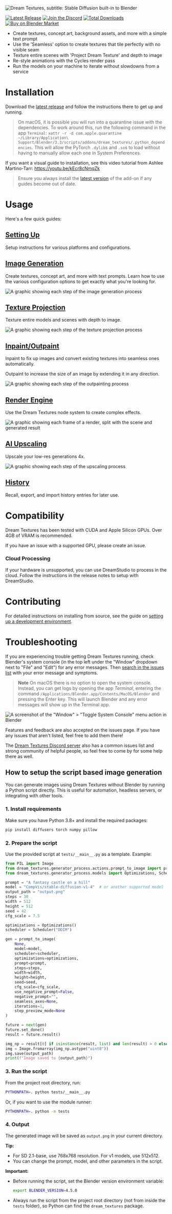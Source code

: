 ![Dream Textures, subtitle: Stable Diffusion built-in to Blender](docs/assets/banner.png)

[![Latest Release](https://flat.badgen.net/github/release/carson-katri/dream-textures)](https://github.com/carson-katri/dream-textures/releases/latest)
[![Join the Discord](https://flat.badgen.net/badge/icon/discord?icon=discord&label)](https://discord.gg/EmDJ8CaWZ7)
[![Total Downloads](https://img.shields.io/github/downloads/carson-katri/dream-textures/total?style=flat-square)](https://github.com/carson-katri/dream-textures/releases/latest)
[![Buy on Blender Market](https://flat.badgen.net/badge/buy/blender%20market/orange)](https://www.blendermarket.com/products/dream-textures)

* Create textures, concept art, background assets, and more with a simple text prompt
* Use the 'Seamless' option to create textures that tile perfectly with no visible seam
* Texture entire scenes with 'Project Dream Texture' and depth to image
* Re-style animations with the Cycles render pass
* Run the models on your machine to iterate without slowdowns from a service

# Installation
Download the [latest release](https://github.com/carson-katri/dream-textures/releases/latest) and follow the instructions there to get up and running.

> On macOS, it is possible you will run into a quarantine issue with the dependencies. To work around this, run the following command in the app `Terminal`: `xattr -r -d com.apple.quarantine ~/Library/Application\ Support/Blender/3.3/scripts/addons/dream_textures/.python_dependencies`. This will allow the PyTorch `.dylib`s and `.so`s to load without having to manually allow each one in System Preferences.

If you want a visual guide to installation, see this video tutorial from Ashlee Martino-Tarr: https://youtu.be/kEcr8cNmqZk
> Ensure you always install the [latest version](https://github.com/carson-katri/dream-textures/releases/latest) of the add-on if any guides become out of date.

# Usage

Here's a few quick guides:

## [Setting Up](https://github.com/carson-katri/dream-textures/wiki/Setup)
Setup instructions for various platforms and configurations.

## [Image Generation](https://github.com/carson-katri/dream-textures/wiki/Image-Generation)
Create textures, concept art, and more with text prompts. Learn how to use the various configuration options to get exactly what you're looking for.

![A graphic showing each step of the image generation process](docs/assets/image_generation.png)

## [Texture Projection](https://github.com/carson-katri/dream-textures/wiki/Texture-Projection)
Texture entire models and scenes with depth to image.

![A graphic showing each step of the texture projection process](docs/assets/texture_projection.png)

## [Inpaint/Outpaint](https://github.com/carson-katri/dream-textures/wiki/Inpaint-and-Outpaint)
Inpaint to fix up images and convert existing textures into seamless ones automatically.

Outpaint to increase the size of an image by extending it in any direction.

![A graphic showing each step of the outpainting process](docs/assets/inpaint_outpaint.png)

## [Render Engine](https://github.com/carson-katri/dream-textures/wiki/Render-Engine)
Use the Dream Textures node system to create complex effects.

![A graphic showing each frame of a render, split with the scene and generated result](docs/assets/render_pass.png)

## [AI Upscaling](https://github.com/carson-katri/dream-textures/wiki/AI-Upscaling)
Upscale your low-res generations 4x.

![A graphic showing each step of the upscaling process](docs/assets/upscale.png)

## [History](https://github.com/carson-katri/dream-textures/wiki/History)
Recall, export, and import history entries for later use.

# Compatibility
Dream Textures has been tested with CUDA and Apple Silicon GPUs. Over 4GB of VRAM is recommended.

If you have an issue with a supported GPU, please create an issue.

### Cloud Processing
If your hardware is unsupported, you can use DreamStudio to process in the cloud. Follow the instructions in the release notes to setup with DreamStudio.

# Contributing
For detailed instructions on installing from source, see the guide on [setting up a development environment](https://github.com/carson-katri/dream-textures/wiki/Setting-Up-a-Development-Environment).

# Troubleshooting

If you are experiencing trouble getting Dream Textures running, check Blender's system console (in the top left under the "Window" dropdown next to "File" and "Edit") for any error messages. Then [search in the issues list](https://github.com/carson-katri/dream-textures/issues?q=is%3Aissue) with your error message and symptoms.

> **Note** On macOS there is no option to open the system console. Instead, you can get logs by opening the app *Terminal*, entering the command `/Applications/Blender.app/Contents/MacOS/Blender` and pressing the Enter key. This will launch Blender and any error messages will show up in the Terminal app.

![A screenshot of the "Window" > "Toggle System Console" menu action in Blender](docs/assets/readme-toggle-console.png)

Features and feedback are also accepted on the issues page. If you have any issues that aren't listed, feel free to add them there!

The [Dream Textures Discord server](https://discord.gg/EmDJ8CaWZ7) also has a common issues list and strong community of helpful people, so feel free to come by for some help there as well.



## How to setup the script based image generation

You can generate images using Dream Textures without Blender by running a Python script directly. This is useful for automation, headless servers, or integrating with other tools.

### 1. Install requirements

Make sure you have Python 3.8+ and install the required packages:

```sh
pip install diffusers torch numpy pillow
```

### 2. Prepare the script

Use the provided script at `tests/__main__.py` as a template. Example:

```python
from PIL import Image
from dream_textures.generator_process.actions.prompt_to_image import prompt_to_image
from dream_textures.generator_process.models import Optimizations, Scheduler

prompt = "A fantasy castle on a hill"
model = "CompVis/stable-diffusion-v1-4"  # or another supported model
output_path = "output.png"
steps = 30
width = 512
height = 512
seed = 42
cfg_scale = 7.5

optimizations = Optimizations()
scheduler = Scheduler("DDIM")

gen = prompt_to_image(
    None,
    model=model,
    scheduler=scheduler,
    optimizations=optimizations,
    prompt=prompt,
    steps=steps,
    width=width,
    height=height,
    seed=seed,
    cfg_scale=cfg_scale,
    use_negative_prompt=False,
    negative_prompt="",
    seamless_axes=None,
    iterations=1,
    step_preview_mode=None
)

future = next(gen)
future.set_done()
result = future.result()

img_np = result[0] if isinstance(result, list) and len(result) > 0 else result
img = Image.fromarray(img_np.astype("uint8"))
img.save(output_path)
print(f"Image saved to {output_path}")
```

### 3. Run the script

From the project root directory, run:

```sh
PYTHONPATH=. python tests/__main__.py
```

Or, if you want to use the module runner:

```sh
PYTHONPATH=. python -m tests
```

### 4. Output

The generated image will be saved as `output.png` in your current directory.

**Tip:**
- For SD 2.1-base, use 768x768 resolution. For v1 models, use 512x512.
- You can change the prompt, model, and other parameters in the script.

**Important:**
- Before running the script, set the Blender version environment variable:
  ```sh
  export BLENDER_VERSION=4.5.0
  ```
- Always run the script from the project root directory (not from inside the `tests` folder), so Python can find the `dream_textures` package.
